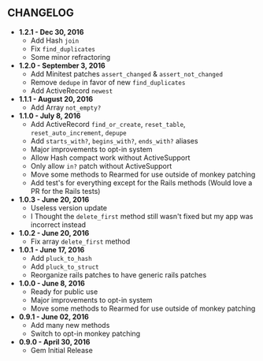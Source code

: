 CHANGELOG
---------

- **1.2.1 - Dec 30, 2016**
  - Add Hash `join`
  - Fix `find_duplicates`
  - Some minor refractoring
- **1.2.0 - September 3, 2016**
  - Add Minitest patches `assert_changed` & `assert_not_changed`
  - Remove `dedupe` in favor of new `find_duplicates`
  - Add ActiveRecord `newest`
- **1.1.1 - August 20, 2016**
  - Add Array `not_empty?`
- **1.1.0 - July 8, 2016**
  - Add ActiveRecord `find_or_create`, `reset_table`, `reset_auto_increment`, `depupe`
  - Add `starts_with?`, `begins_with?`, `ends_with?` aliases
  - Major improvements to opt-in system
  - Allow Hash compact work without ActiveSupport
  - Only allow `in?` patch without ActiveSupport
  - Move some methods to Rearmed for use outside of monkey patching
  - Add test's for everything except for the Rails methods (Would love a PR for the Rails tests)
- **1.0.3 - June 20, 2016**
  - Useless version update
  - I Thought the `delete_first` method still wasn't fixed but my app was incorrect instead
- **1.0.2 - June 20, 2016**
  - Fix array `delete_first` method
- **1.0.1 - June 17, 2016**
  - Add `pluck_to_hash`
  - Add `pluck_to_struct`
  - Reorganize rails patches to have generic rails patches
- **1.0.0 - June 8, 2016**
  - Ready for public use
  - Major improvements to opt-in system
  - Move some methods to Rearmed for use outside of monkey patching
- **0.9.1 - June 02, 2016**
  - Add many new methods
  - Switch to opt-in monkey patching
- **0.9.0 - April 30, 2016**
  - Gem Initial Release
